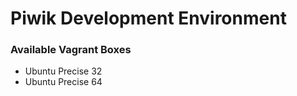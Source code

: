 Piwik Development Environment
=====================

### Available Vagrant Boxes
 * Ubuntu Precise 32
 * Ubuntu Precise 64
